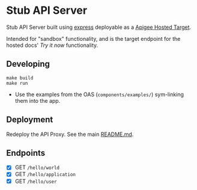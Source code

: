 # Stub API Server

Stub API Server built using [express](https://github.com/expressjs/express) deployable as a [Apigee Hosted Target](https://docs.apigee.com/api-platform/hosted-targets/hosted-targets-overview).

Intended for "sandbox" functionality, and is the target endpoint for the hosted docs' *Try it now* functionality.

## Developing

```
make build
make run
```

 * Use the examples from the OAS (`components/examples/`) sym-linking them into the app.

## Deployment

Redeploy the API Proxy. See the main [README.md](../README.md).

## Endpoints

- [x] GET    `/hello/world`
- [x] GET    `/hello/application`
- [x] GET    `/hello/user`
